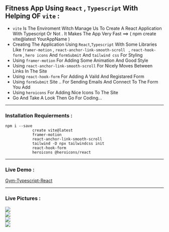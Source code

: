 ##  Fitness App Using `React` , `Typescript` With Helping OF `vite`  :
 + `vite` Is The Enviroment Witch Manage Us To Create A React Application With Typescript Or Not . It Makes The App Very Fast ==> ( npm create vite@latest YourAppName )  
 + Creating The Application Using `React`,`Typescript` With Some Libraries Like `framer-motion` , `react-anchor-link-smooth-scroll
` , `react-hook-form` , `hero icons` And `formSubmit` And `tailwind css` For Styling
 + Using `framer-motion` For Adding Some Animation And Good Style
 + Using `react-anchor-link-smooth-scroll` For Nicely Moves Between Links In The Site
 + Using `react-hook-form` For Adding A Vaild And Registared Form 
 + Using `formSubmit` Site .. For Sending Emails And Connect To The Form You Add
 + Using `heroicons` For Adding Nice Icons To The Site
 + Go And Take A Look Then Go For Coding...
 ---------------------------------------------------------------------------------------------------------------
 ### Installation Requierments :
 ```
 npm i --save 
             create vite@latest
             framer-motion
             react-anchor-link-smooth-scroll
             tailwind -D npx tailwindcss init
             react-hook-form
             heroicons @heroicons/react
   ``` 
  ---------------------------------------------------------------------------------------------------------------
 ### Live Demo : 
 [Gym-Typescript-React](https://ob-gym-typescript-react.onrender.com)
 
 ---------------------------------------------------------------------------------------------------------------
 ### Live Pictures :
 <div>
 <img src='https://user-images.githubusercontent.com/114960595/231020016-f7154eee-a656-4301-8137-be9ecf588b00.png' />
 <br />
 <img src='https://user-images.githubusercontent.com/114960595/231020034-7e88b583-350b-40e0-bbe0-c6bc645d4b28.png' />
  <br />
 <img src='https://user-images.githubusercontent.com/114960595/231020060-e5b7e2e5-a3c2-43f9-ab93-df521eb7732a.png' />
  <br />
 <img src='https://user-images.githubusercontent.com/114960595/231020078-e59c71aa-06b2-4139-9ebd-254f1243e030.png' />
  <br />
 </div>
